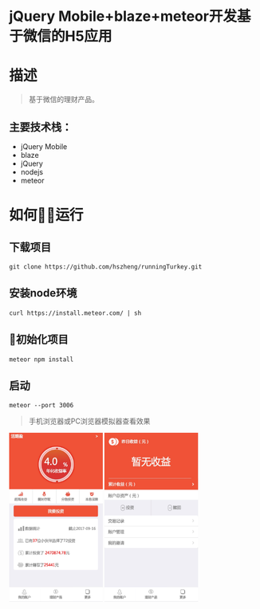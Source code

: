 # jQuery Mobile+blaze+meteor开发基于微信的H5应用
# 描述
>基于微信的理财产品。
## 主要技术栈：
- jQuery Mobile
- blaze
- jQuery
- nodejs
- meteor

# 如何运行
## 下载项目
    git clone https://github.com/hszheng/runningTurkey.git
## 安装node环境
    curl https://install.meteor.com/ | sh
## 初始化项目
    meteor npm install
## 启动
    meteor --port 3006
> 手机浏览器或PC浏览器模拟器查看效果
<img src="public/images/preview.png" width="187.5" height="338.5" style="display:inine-block">
<img src="public/images/preview1.png" width="187.5" height="338.5" style="display:inine-block">